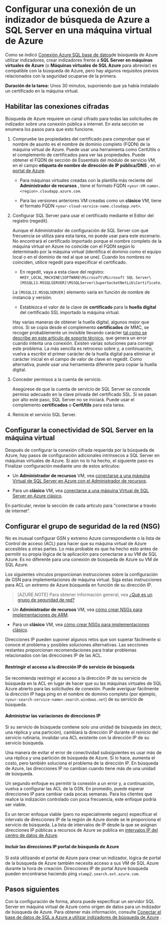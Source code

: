 <properties 
    pageTitle="Configurar una conexión de un indizador de búsqueda de Azure a SQL Server en una máquina virtual Azure | Microsoft Azure | Indizadores" 
    description="Habilitar las conexiones cifradas y configurar el firewall para permitir conexiones a SQL Server en una máquina virtual Azure (VM) de un indizador en búsqueda de Azure." 
    services="search" 
    documentationCenter="" 
    authors="jack4it" 
    manager="pablocas" 
    editor=""/>

<tags 
    ms.service="search" 
    ms.devlang="rest-api" 
    ms.workload="search" 
    ms.topic="article" 
    ms.tgt_pltfrm="na" 
    ms.date="09/26/2016" 
    ms.author="jackma"/>

# <a name="configure-a-connection-from-an-azure-search-indexer-to-sql-server-on-an-azure-vm"></a>Configurar una conexión de un indizador de búsqueda de Azure a SQL Server en una máquina virtual de Azure

Como se indicó [Conexión Azure SQL base de datos](search-howto-connecting-azure-sql-database-to-azure-search-using-indexers-2015-02-28.md#frequently-asked-questions)de búsqueda de Azure utilizar indizadores, crear indizadores frente a **SQL Server en máquinas virtuales de Azure** (o **Máquinas virtuales de SQL Azure** para abreviar) es compatible con la búsqueda de Azure, pero hay algunos requisitos previos relacionados con la seguridad ocuparse de la primera. 

**Duración de la tarea:** Unos 30 minutos, suponiendo que ya había instalado un certificado en la máquina virtual.

## <a name="enable-encrypted-connections"></a>Habilitar las conexiones cifradas

Búsqueda de Azure requiere un canal cifrado para todas las solicitudes de indizador sobre una conexión pública a internet. En esta sección se enumera los pasos para que esto funcione.

1. Compruebe las propiedades del certificado para comprobar que el nombre de asunto es el nombre de dominio completo (FQDN) de la máquina virtual de Azure. Puede usar una herramienta como CertUtils o el complemento de certificados para ver las propiedades. Puede obtener el FQDN de sección de Essentials del módulo de servicio VM, en el campo **etiqueta de nombre de dirección de IP pública/DNS** , en el [portal de Azure](https://portal.azure.com/).

    - Para máquinas virtuales creadas con la plantilla más reciente del **Administrador de recursos** , tiene el formato FQDN `<your-VM-name>.<region>.cloudapp.azure.com`. 

    - Para las versiones anteriores VM creadas como un **clásico** VM, tiene el formato FQDN `<your-cloud-service-name.cloudapp.net>`. 

2. Configurar SQL Server para usar el certificado mediante el Editor del registro (regedit). 

    Aunque el Administrador de configuración de SQL Server con qué frecuencia se utiliza para esta tarea, no puede usar para este escenario. No encontrará el certificado importado porque el nombre completo de la máquina virtual en Azure no coincide con el FQDN según lo determinado por la máquina virtual (identifica el dominio como el equipo local o en el dominio de red al que se une). Cuando los nombres no coinciden, utilice regedit para especificar el certificado.

    - En regedit, vaya a esta clave del registro: `HKEY_LOCAL_MACHINE\SOFTWARE\Microsoft\Microsoft SQL Server\[MSSQL13.MSSQLSERVER]\MSSQLServer\SuperSocketNetLib\Certificate`.
     
    La `[MSSQL13.MSSQLSERVER]` elemento varía en función de nombre de instancia y versión. 

    - Establezca el valor de la clave de **certificado** para la **huella digital** del certificado SSL importado la máquina virtual.

    Hay varias maneras de obtener la huella digital, algunos mejor que otros. Si se copia desde el complemento **certificados** de MMC, se recoger probablemente un invisible llevando carácter [tal como se describe en este artículo de soporte técnico](https://support.microsoft.com/kb/2023869/), que genera un error cuando intenta una conexión. Existen varias soluciones para corregir este problema. La más sencilla es retroceso sobre y, a continuación, vuelva a escribir el primer carácter de la huella digital para eliminar el carácter inicial en el campo de valor de clave en regedit. Como alternativa, puede usar una herramienta diferente para copiar la huella digital.

3. Conceder permisos a la cuenta de servicio. 

    Asegúrese de que la cuenta de servicio de SQL Server se concede permiso adecuado en la clave privada del certificado SSL. Si se pasan por alto este paso, SQL Server no se iniciará. Puede usar el complemento **certificados** o **CertUtils** para esta tarea.

4. Reinicie el servicio SQL Server.

## <a name="configure-sql-server-connectivity-in-the-vm"></a>Configurar la conectividad de SQL Server en la máquina virtual

Después de configurar la conexión cifrada requerida por la búsqueda de Azure, hay pasos de configuración adicionales intrínsecos a SQL Server en máquinas virtuales de Azure. Si aún no lo ha hecho, el siguiente paso es Finalizar configuración mediante uno de estos artículos:

- Un **Administrador de recursos** VM, vea [conectarse a una máquina Virtual de SQL Server en Azure con el Administrador de recursos](../virtual-machines/virtual-machines-windows-sql-connect.md). 

- Para un **clásico** VM, vea [conectarse a una máquina Virtual de SQL Server en Azure clásico](../virtual-machines/virtual-machines-windows-classic-sql-connect.md).

En particular, revise la sección de cada artículo para "conectarse a través de internet".

## <a name="configure-the-network-security-group-nsg"></a>Configurar el grupo de seguridad de la red (NSG)

No es inusual configurar GSN y extremo Azure correspondiente o la lista de Control de acceso (ACL) para hacer que su máquina virtual de Azure accesibles a otras partes. Lo más probable es que ha hecho esto antes de permitir su propia lógica de la aplicación para conectarse a su VM de SQL Azure. Es no diferente para una conexión de búsqueda de Azure su VM de SQL Azure. 

Los siguientes vínculos proporcionan instrucciones sobre la configuración de GSN para implementaciones de máquina virtual. Siga estas instrucciones para ACL un extremo de Azure búsqueda en función de su dirección IP.

> [AZURE.NOTE] Para obtener información general, vea [¿Qué es un grupo de seguridad de red?](../virtual-network/virtual-networks-nsg.md)

- Un **Administrador de recursos** VM, vea [cómo crear NSGs para implementaciones de ARM](../virtual-network/virtual-networks-create-nsg-arm-pportal.md). 

- Para un **clásico** VM, vea [cómo crear NSGs para implementaciones clásico](../virtual-network/virtual-networks-create-nsg-classic-ps.md).

Direcciones IP pueden suponer algunos retos que son superar fácilmente si conoce el problema y posibles soluciones alternativas. Las secciones restantes proporcionan recomendaciones para tratar problemas relacionados con las direcciones IP de las ACL.

#### <a name="restrict-access-to-the-search-service-ip-address"></a>Restringir el acceso a la dirección IP de servicio de búsqueda

Se recomienda restringir el acceso a la dirección IP de su servicio de búsqueda en la ACL en lugar de hacer que su las máquinas virtuales de SQL Azure abierto para las solicitudes de conexión. Puede averiguar fácilmente la dirección IP haga ping en el nombre de dominio completo (por ejemplo, `<your-search-service-name>.search.windows.net`) de su servicio de búsqueda.

#### <a name="managing-ip-address-fluctuations"></a>Administrar las variaciones de direcciones IP

Si su servicio de búsqueda contiene solo una unidad de búsqueda (es decir, una réplica y una partición), cambiará la dirección IP durante el reinicio del servicio rutinaria, invalidar una ACL existente con la dirección IP de su servicio búsqueda.

Una manera de evitar el error de conectividad subsiguientes es usar más de una réplica y una partición de búsqueda de Azure. Si lo hace, aumenta el costo, pero también soluciona el problema de la dirección IP. En búsqueda de Azure, las direcciones IP no cambian cuando tiene más de una unidad de búsqueda.

Un segundo enfoque es permitir la conexión a un error y, a continuación, vuelva a configurar las ACL de la GSN. En promedio, puede esperar direcciones IP para cambiar cada pocas semanas. Para los clientes que realice la indización controlado con poca frecuencia, este enfoque podría ser viable.

Es un tercer enfoque viable (pero no especialmente seguro) especificar el intervalo de direcciones IP de la región de Azure donde se le proporciona el servicio de búsqueda. La lista de intervalos de IP desde la que se asignan direcciones IP públicas a recursos de Azure se publica en [intervalos IP del centro de datos de Azure](https://www.microsoft.com/download/details.aspx?id=41653). 

#### <a name="include-the-azure-search-portal-ip-addresses"></a>Incluir las direcciones IP portal de búsqueda de Azure

Si está utilizando el portal de Azure para crear un indizador, lógica de portal de la búsqueda de Azure también necesita acceso a sus VM de SQL Azure durante la hora de creación. Direcciones IP de portal Azure búsqueda pueden encontrarse haciendo ping `stamp2.search.ext.azure.com`.

## <a name="next-steps"></a>Pasos siguientes

Con la configuración de forma, ahora puede especificar un servidor SQL Server en máquina virtual de Azure como origen de datos para un indizador de búsqueda de Azure. Para obtener más información, consulte [Conectar el base de datos de SQL a Azure a utilizar indizadores de búsqueda de Azure](search-howto-connecting-azure-sql-database-to-azure-search-using-indexers-2015-02-28.md) .
